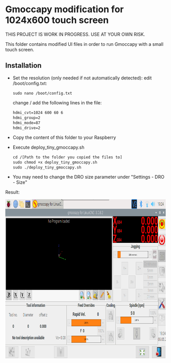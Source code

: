 # Gmoccapy modification for 1024x600 touch screen

THIS PROJECT IS WORK IN PROGRESS.
USE AT YOUR OWN RISK.

This folder contains modified UI files in order to run Gmoccapy with a small touch screen.

## Installation
- Set the resolution (only needed if not automatically detected):
    edit /boot/config.txt:
    
    ```console
    sudo nano /boot/config.txt
    ```
    change / add the following lines in the file:

    ```console
    hdmi_cvt=1024 600 60 6
    hdmi_group=2
    hdmi_mode=87
    hdmi_drive=2
    ```
- Copy the content of this folder to your Raspberry
- Execute deploy_tiny_gmoccapy.sh
    ```console
    cd /[Path to the folder you copied the files to]
    sudo chmod +x deploy_tiny_gmoccapy.sh
    sudo ./deploy_tiny_gmoccapy.sh
    ```
- You may need to change the DRO size parameter under "Settings - DRO - Size"

Result:

<a target="_blank"><img src="https://github.com/ChrisWag91/PI-LCNC/blob/master/Gmoccapy%20configuration%20files/small%20screen%20mod%201024x600/tiny_gmoccapy_screenshot.png?raw=true"
height="500" border="0" /></a>
